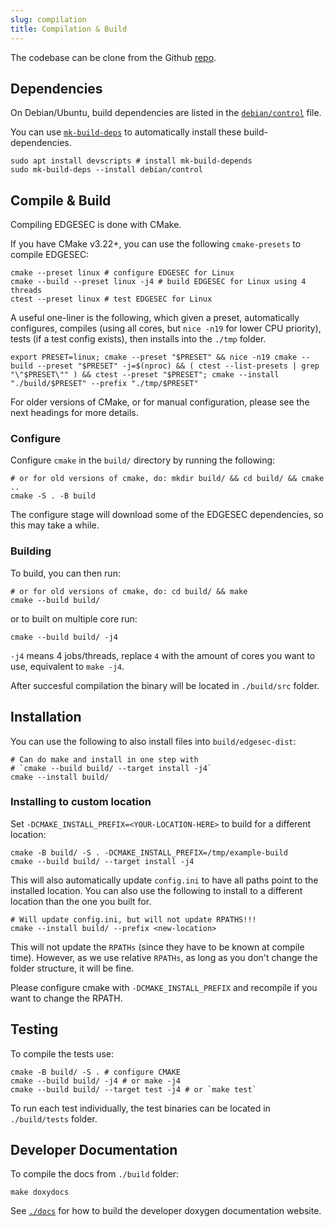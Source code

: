 ```yaml
---
slug: compilation
title: Compilation & Build
---
```


The codebase can be clone from the Github [repo](https://github.com/nqminds/edgesec).

## Dependencies

On Debian/Ubuntu, build dependencies are listed in the
[`debian/control`](https://github.com/nqminds/EDGESEC/blob/main/debian/control) file.

You can use [`mk-build-deps`](https://manpages.ubuntu.com/manpages/focal/man1/mk-build-deps.1.html)
to automatically install these build-dependencies.

```console
sudo apt install devscripts # install mk-build-depends
sudo mk-build-deps --install debian/control
```

## Compile & Build

Compiling EDGESEC is done with CMake.

If you have CMake v3.22+, you can use the following `cmake-presets` to compile EDGESEC:

```console
cmake --preset linux # configure EDGESEC for Linux
cmake --build --preset linux -j4 # build EDGESEC for Linux using 4 threads
ctest --preset linux # test EDGESEC for Linux
```

A useful one-liner is the following, which given a preset, automatically
configures, compiles (using all cores, but `nice -n19` for lower CPU priority),
tests (if a test config exists), then installs into the `./tmp` folder.

```console
export PRESET=linux; cmake --preset "$PRESET" && nice -n19 cmake --build --preset "$PRESET" -j=$(nproc) && ( ctest --list-presets | grep "\"$PRESET\"" ) && ctest --preset "$PRESET"; cmake --install "./build/$PRESET" --prefix "./tmp/$PRESET"
```

For older versions of CMake, or for manual configuration, please see the next headings for more details.

### Configure

Configure `cmake` in the `build/` directory by running the following:

```console
# or for old versions of cmake, do: mkdir build/ && cd build/ && cmake ..
cmake -S . -B build
```

The configure stage will download some of the EDGESEC dependencies, so this may take a while.

### Building

To build, you can then run:

```console
# or for old versions of cmake, do: cd build/ && make
cmake --build build/
```

or to built on multiple core run:

```console
cmake --build build/ -j4
```

`-j4` means 4 jobs/threads, replace `4` with the amount of cores you want to use, equivalent to `make -j4`.

After succesful compilation the binary will be located in `./build/src` folder.

## Installation

You can use the following to also install files into `build/edgesec-dist`:

```console
# Can do make and install in one step with
# `cmake --build build/ --target install -j4`
cmake --install build/
```

### Installing to custom location

Set `-DCMAKE_INSTALL_PREFIX=<YOUR-LOCATION-HERE>` to build for a different location:

```console
cmake -B build/ -S . -DCMAKE_INSTALL_PREFIX=/tmp/example-build
cmake --build build/ --target install -j4
```

This will also automatically update `config.ini` to have all paths point to the installed location. You can also use the following to install to a different location than the one you built for.

```console
# Will update config.ini, but will not update RPATHS!!!
cmake --install build/ --prefix <new-location>
```

This will not update the `RPATHs` (since they have to be known at compile time).
However, as we use relative `RPATHs`, as long as you don't change the folder structure,
it will be fine.

Please configure cmake with `-DCMAKE_INSTALL_PREFIX` and recompile if you want to change the RPATH.

## Testing

To compile the tests use:

```console
cmake -B build/ -S . # configure CMAKE
cmake --build build/ -j4 # or make -j4
cmake --build build/ --target test -j4 # or `make test`
```

To run each test individually, the test binaries can be located in `./build/tests` folder.

## Developer Documentation

To compile the docs from `./build` folder:

```console
make doxydocs
```

See [`./docs`](./docs) for how to build the developer doxygen documentation website.
